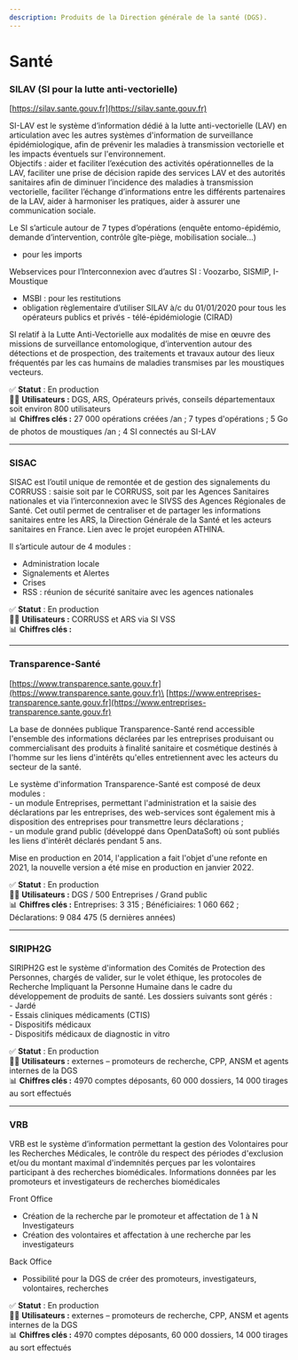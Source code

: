 ```yaml
---
description: Produits de la Direction générale de la santé (DGS).
---
```


# Santé

### SILAV (SI pour la lutte anti-vectorielle)

[https://silav.sante.gouv.fr](https://silav.sante.gouv.fr)

SI-LAV est le système d’information dédié à la lutte anti-vectorielle (LAV) en articulation avec les autres systèmes d'information de surveillance épidémiologique, afin de prévenir les maladies à transmission vectorielle et les impacts éventuels sur l'environnement.\
Objectifs : aider et faciliter l’exécution des activités opérationnelles de la LAV, faciliter une prise de décision rapide des services LAV et des autorités sanitaires afin de diminuer l’incidence des maladies à transmission vectorielle, faciliter l’échange d’informations entre les différents partenaires de la LAV, aider à harmoniser les pratiques, aider à assurer une communication sociale.​

Le SI s’articule autour de 7 types d’opérations (enquête entomo-épidémio, demande d’intervention, contrôle gîte-piège, mobilisation sociale…) ​

* pour les imports​

Webservices pour l’Interconnexion avec d’autres SI : Voozarbo, SISMIP, I-Moustique ​

* MSBI : pour les restitutions​
* obligation règlementaire d’utiliser SILAV à/c du 01/01/2020 pour tous les opérateurs publics et privés - télé-épidémiologie (CIRAD)​

SI relatif à la Lutte Anti-Vectorielle aux modalités de mise en œuvre des missions de surveillance entomologique, d’intervention autour des détections et de prospection, des traitements et travaux autour des lieux fréquentés par les cas humains de maladies transmises par les moustiques vecteurs.​

✅ **Statut** : En production\
👷‍♂️ **Utilisateurs :** ​DGS, ARS, Opérateurs privés, conseils départementaux soit environ 800 utilisateurs​\
📊 **Chiffres clés :** 27 000 opérations créées /an​ ; 7 types d'opérations​ ; 5 Go de photos de moustiques /an​ ; 4 SI connectés au SI-LAV

***

### SISAC

SISAC est l’outil unique de remontée et de gestion des signalements du CORRUSS : saisie soit par le CORRUSS, soit par les Agences Sanitaires nationales et via l’interconnexion avec le SIVSS des Agences Régionales de Santé. Cet outil permet de centraliser et de partager les informations sanitaires entre les ARS, la Direction Générale de la Santé et les acteurs sanitaires en France. ​Lien avec le projet européen ATHINA.

Il s’articule autour de 4 modules :​

* Administration locale​
* Signalements et Alertes​
* Crises​
* RSS : réunion de sécurité sanitaire avec les agences nationales​

✅ **Statut** : En production\
👷‍♂️ **Utilisateurs :** ​CORRUSS et ARS via SI VSS\
📊 **Chiffres clés :**

***

### Transparence-Santé

[https://www.transparence.sante.gouv.fr](https://www.transparence.sante.gouv.fr)\
[https://www.entreprises-transparence.sante.gouv.fr​](https://www.entreprises-transparence.sante.gouv.fr)

La base de données publique Transparence-Santé rend accessible l'ensemble des informations déclarées par les entreprises produisant ou commercialisant des produits à finalité sanitaire et cosmétique destinés à l'homme sur les liens d'intérêts qu'elles entretiennent avec les acteurs du secteur de la santé. ​

Le système d'information Transparence-Santé est composé de deux modules :\
\- un module Entreprises, permettant l'administration et la saisie des déclarations par les entreprises, des web-services sont également mis à disposition des entreprises pour transmettre leurs déclarations ;\
\- un module grand public (développé dans OpenDataSoft) où sont publiés les liens d'intérêt déclarés pendant 5 ans.​

Mise en production en 2014, l'application a fait l'objet d'une refonte en 2021, la nouvelle version a été mise en production en janvier 2022.

✅ **Statut** : En production\
👷‍♂️ **Utilisateurs :** DGS / 500 Entreprises / Grand public​\
📊 **Chiffres clés :** Entreprises: 3 315 ; Bénéficiaires: 1 060 662​ ; Déclarations: 9 084 475​ (5 dernières années)

***

### SIRIPH2G

SIRIPH2G est le système d'information des Comités de Protection des Personnes, chargés de valider, sur le volet éthique, les protocoles de Recherche Impliquant la Personne Humaine dans le cadre du développement de produits de santé. ​Les dossiers suivants sont gérés :​\
\- Jardé​\
\- Essais cliniques médicaments (CTIS)​\
\- Dispositifs médicaux ​\
\- Dispositifs médicaux de diagnostic in vitro

✅ **Statut** : En production\
👷‍♂️ **Utilisateurs :** externes – promoteurs de recherche, CPP, ANSM​ et agents internes de la DGS\
📊 **Chiffres clés :** 4970 comptes déposants, 60 000 dossiers, 14 000 tirages au sort effectués

***

### VRB

VRB est le système d’information permettant la gestion des Volontaires pour les Recherches Médicales, le contrôle du respect des périodes d'exclusion et/ou du montant maximal d'indemnités perçues par les volontaires participant à des recherches biomédicales. Informations données par les promoteurs et investigateurs de recherches biomédicales​

Front Office​

* Création de la recherche par le promoteur et affectation de 1 à N Investigateurs​
* Création des volontaires et affectation à une recherche par les investigateurs​

Back Office​

* Possibilité pour la DGS de créer des promoteurs, investigateurs, volontaires, recherches​

✅ **Statut** : En production\
👷‍♂️ **Utilisateurs :** externes – promoteurs de recherche, CPP, ANSM​ et agents internes de la DGS\
📊 **Chiffres clés :** 4970 comptes déposants, 60 000 dossiers, 14 000 tirages au sort effectués

